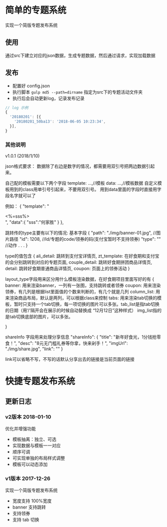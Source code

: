 # 简单的专题系统

实现一个简版专题发布系统

## 使用

通过src下建立对应的json数据，生成专题数据，然后通过请求，实现加载数据

## 发布

- 配置好 config.json
- 执行脚本 `gulp md5 --path=dirname` 指定为src下的专题活动文件夹
- 执行后会自动更新log，记录发布记录

```js
// log 示例
{
  '20180201': [{
    '20180201_50ba13': '2018-06-05 10:23:34',
  }],
}

```

### 其他说明

v1.0.1  (2018/1/10)

json格式要求：
  数据除了右边是数字的情况，都需要用双引号把两边数据引起来。

自己配的模板需要以下两个字段
template: ...,//模板
data: ...,//模板数据
自定义模板用到的class用单引号引起来，不要用双引号。
用到data里面的字段时直接用字段名字就可以了

例如：
  {
    "template": "<div class='zt-banner'><%=sss%></div>",
    "data":{
      "sss":"何家胜"
    }
  },


  跳转传的type主要有以下的情况:
  基本字段
  {
    "path": "./img/banner-01.jpg",  //图片路径
    "id": 1208,                     //Id/专题的code/领券的码(支付宝暂时不支持领券)
    "type": ""                      //动作
    .
    .
    .
  }

  type的值包含
  {
    ali_detail: 跳转到支付宝详情页,
    zt_template: 在好食期和支付宝的会分别跳转到对应的专题页面,
    couple_detail: 跳转好食期拼团商品详情页,
    detail: 跳转好食期普通商品详情页,
    coupon: 页面上的领券活动
  }


layout_type字段用来区分用什么模板渲染数据，在好食期项目里面写好的有
  {
    banner: 用来渲染banner，一列有一张图，支持跳转或者领券
    coupon: 用来渲染领券，有几列是根据list里面值的个数来判断的，有几个就是几列
    column_list: 用来渲染商品布局，默认是两列，可以根据class来控制
    tabs: 用来渲染tab切换的模板，暂时只支持一个tab切换，每一项切换的图片可以多张。tab_list是指tab切换的日期（用‘/’隔开会在展示的时候自动替换成 “12月12日”这种样式） img_list指的是tab切换底部的图片，可以多张。

  }

shareInfo  字段用来处理分享信息
  "shareInfo": {
    "title": "新年好食光，1分钱抢零食！",
    "desc": "8元无门槛礼券等你拿，快来剁手！",
    "imgUrl": "./img/share.jpg",
    "link": ""
  }

  link可以省略不写，不写的话默认分享出去的链接是当前页面的链接


# 快捷专题发布系统

## 更新日志

### v2版本 2018-01-10

优化并增强功能

- 模板抽离：独立、可选
- 实现数据与模板一一对应
- 顺序可调
- 可实现单独的布局样式调整
- 模板可以动态添加

### v1版本 2017-12-26

实现一个简版专题发布系统

- 宽度支持 100%宽度
- banner 支持跳转
- 支持领券
- 支持 tab 切换

